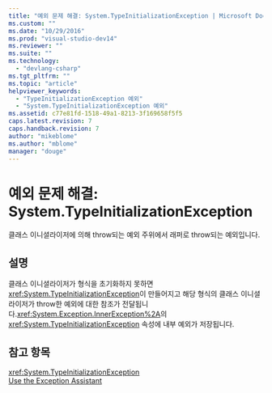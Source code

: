 ```yaml
---
title: "예외 문제 해결: System.TypeInitializationException | Microsoft Docs"
ms.custom: ""
ms.date: "10/29/2016"
ms.prod: "visual-studio-dev14"
ms.reviewer: ""
ms.suite: ""
ms.technology: 
  - "devlang-csharp"
ms.tgt_pltfrm: ""
ms.topic: "article"
helpviewer_keywords: 
  - "TypeInitializationException 예외"
  - "System.TypeInitializationException 예외"
ms.assetid: c77e81fd-1518-49a1-8213-3f169658f5f5
caps.latest.revision: 7
caps.handback.revision: 7
author: "mikeblome"
ms.author: "mblome"
manager: "douge"
---
```

# 예외 문제 해결: System.TypeInitializationException
클래스 이니셜라이저에 의해 throw되는 예외 주위에서 래퍼로 throw되는 예외입니다.  
  
## 설명  
 클래스 이니셜라이저가 형식을 초기화하지 못하면 <xref:System.TypeInitializationException>이 만들어지고 해당 형식의 클래스 이니셜라이저가 throw한 예외에 대한 참조가 전달됩니다.<xref:System.Exception.InnerException%2A>의 <xref:System.TypeInitializationException> 속성에 내부 예외가 저장됩니다.  
  
## 참고 항목  
 <xref:System.TypeInitializationException>   
 [Use the Exception Assistant](../Topic/How%20to:%20Use%20the%20Exception%20Assistant.md)